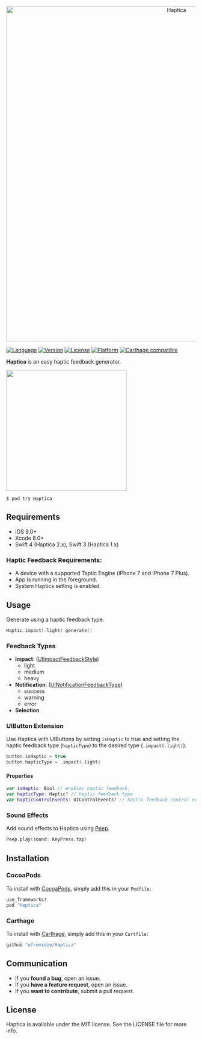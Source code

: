 <p align="center">
    <img src="Images/logo.png" width="890" alt="Haptica" />
</p>

[![Language](https://img.shields.io/badge/Swift-4-orange.svg?style=flat)](https://swift.org)
[![Version](https://img.shields.io/cocoapods/v/Haptica.svg?style=flat)](http://cocoapods.org/pods/Haptica)
[![License](https://img.shields.io/cocoapods/l/Haptica.svg?style=flat)](http://cocoapods.org/pods/Haptica)
[![Platform](https://img.shields.io/cocoapods/p/Haptica.svg?style=flat)](http://cocoapods.org/pods/Haptica)
[![Carthage compatible](https://img.shields.io/badge/Carthage-compatible-4BC51D.svg?style=flat)](https://github.com/Carthage/Carthage)

**Haptica** is an easy haptic feedback generator.

<img src="https://raw.githubusercontent.com/efremidze/Haptica/master/Images/demo.png" width="320">

```
$ pod try Haptica
```

## Requirements

- iOS 9.0+
- Xcode 8.0+
- Swift 4 (Haptica 2.x), Swift 3 (Haptica 1.x)

### Haptic Feedback Requirements:
- A device with a supported Taptic Engine (iPhone 7 and iPhone 7 Plus).
- App is running in the foreground.
- System Haptics setting is enabled.

## Usage

Generate using a haptic feedback type.

```swift
Haptic.impact(.light).generate()
```

### Feedback Types

* **Impact**: ([UIImpactFeedbackStyle](https://developer.apple.com/reference/uikit/uiimpactfeedbackstyle))
  * light
  * medium
  * heavy
* **Notification**: ([UINotificationFeedbackType](https://developer.apple.com/reference/uikit/uinotificationfeedbacktype))
  * success
  * warning
  * error
* **Selection**

### UIButton Extension

Use Haptica with UIButtons by setting `isHaptic` to true and setting the haptic feedback type (`hapticType`) to the desired type (`.impact(.light)`).

```swift
button.isHaptic = true
button.hapticType = .impact(.light)
```

#### Properties

```swift
var isHaptic: Bool // enables haptic feedback
var hapticType: Haptic? // haptic feedback type
var hapticControlEvents: UIControlEvents? // haptic feedback control events
```

### Sound Effects

Add sound effects to Haptica using [Peep](https://github.com/efremidze/Peep).

```swift
Peep.play(sound: KeyPress.tap)
```

## Installation

### CocoaPods
To install with [CocoaPods](http://cocoapods.org/), simply add this in your `Podfile`:
```ruby
use_frameworks!
pod "Haptica"
```

### Carthage
To install with [Carthage](https://github.com/Carthage/Carthage), simply add this in your `Cartfile`:
```ruby
github "efremidze/Haptica"
```

## Communication

- If you **found a bug**, open an issue.
- If you **have a feature request**, open an issue.
- If you **want to contribute**, submit a pull request.

## License

Haptica is available under the MIT license. See the LICENSE file for more info.
